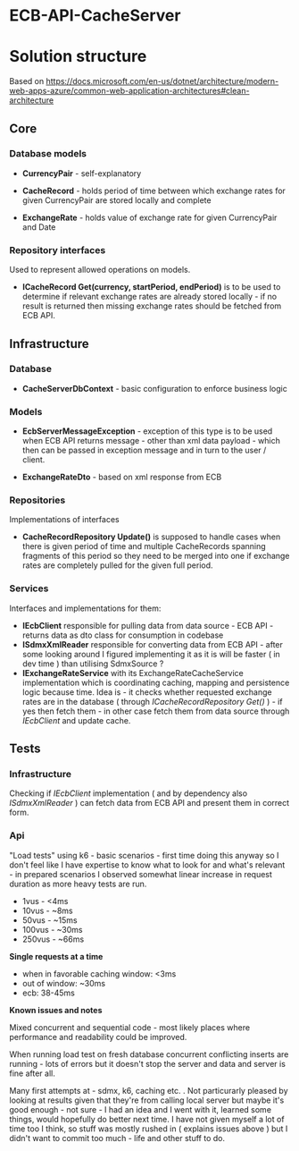 # ECB-API-CacheServer

# Solution structure

Based on https://docs.microsoft.com/en-us/dotnet/architecture/modern-web-apps-azure/common-web-application-architectures#clean-architecture

## Core
### Database models

- **CurrencyPair** - self-explanatory

- **CacheRecord** - holds period of time between which exchange rates for given CurrencyPair are stored locally and complete

- **ExchangeRate** - holds value of exchange rate for given CurrencyPair and Date

### Repository interfaces

Used to represent allowed operations on models.

- **ICacheRecord Get(currency, startPeriod, endPeriod)** is to be used to determine if relevant exchange rates are already stored locally - if no result is returned then missing exchange rates should be fetched from ECB API.


## Infrastructure
### Database
- **CacheServerDbContext** - basic configuration to enforce business logic

### Models

- **EcbServerMessageException** - exception of this type is to be used when ECB API returns message - other than xml data payload - which then can be passed in exception message and in turn to the user / client.

- **ExchangeRateDto** - based on xml response from ECB

### Repositories

Implementations of interfaces

- **CacheRecordRepository Update()** is supposed to handle cases when there is given period of time and multiple CacheRecords spanning fragments of this period so they need to be merged into one if exchange rates are completely pulled for the given full period.

### Services

Interfaces and implementations for them:

- **IEcbClient** responsible for pulling data from data source - ECB API - returns data as dto class for consumption in codebase
- **ISdmxXmlReader** responsible for converting data from ECB API - after some looking around I figured implementing it as it is will be faster ( in dev time ) than utilising SdmxSource ?
- **IExchangeRateService** with its ExchangeRateCacheService implementation which is coordinating caching, mapping and persistence logic because time. Idea is - it checks whether requested exchange rates are in the database ( through *ICacheRecordRepository Get()* ) - if yes then fetch them - in other case fetch them from data source through *IEcbClient* and update cache.

## Tests

### Infrastructure

Checking if *IEcbClient* implementation ( and by dependency also *ISdmxXmlReader* ) can fetch data from ECB API and present them in correct form.

### Api

"Load tests" using k6 - basic scenarios - first time doing this anyway so I don't feel like I have expertise to know what to look for and what's relevant - in prepared scenarios I observed somewhat linear increase in request duration as more heavy tests are run.

- 1vus - <4ms
- 10vus - ~8ms
- 50vus - ~15ms
- 100vus - ~30ms
- 250vus - ~66ms

**Single requests at a time**
- when in favorable caching window:
  <3ms
- out of window:
  ~30ms
- ecb: 
  38-45ms

**Known issues and notes**

Mixed concurrent and sequential code - most likely places where performance and readability could be improved.

When running load test on fresh database concurrent conflicting inserts are running - lots of errors but it doesn't stop the server and data and server is fine after all.

Many first attempts at - sdmx, k6, caching etc. . Not particurarly pleased by looking at results given that they're from calling local server but maybe it's good enough - not sure - I had an idea and I went with it, learned some things, would hopefully do better next time. I have not given myself a lot of time too I think, so stuff was mostly rushed in ( explains issues above ) but I didn't want to commit too much - life and other stuff to do.
